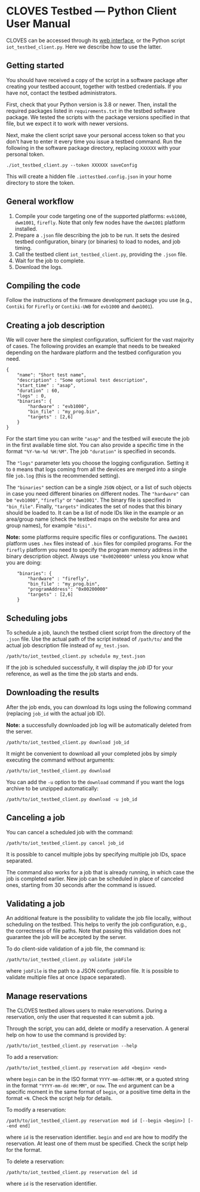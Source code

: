# CLOVES Testbed — Python Client User Manual

CLOVES can be accessed through its [web interface](https://research.iottestbed.disi.unitn.it),
or the Python script `iot_testbed_client.py`.
Here we describe how to use the latter.

## Getting started

You should have received a copy of the script in a software
package after creating your testbed account, together with testbed
credentials. If you have not, contact the testbed administrators.

First, check that your Python version is 3.8 or newer.
Then, install the required packages listed in `requirements.txt`
in the testbed software package.
We tested the scripts with the package versions specified in that file,
but we expect it to work with newer versions.

Next, make the client script save your personal access
token so that you don't have to enter it every time you issue a testbed command.
Run the following in the software package directory,
replacing `XXXXXX` with your personal token.

```
./iot_testbed_client.py --token XXXXXX saveConfig
```

This will create a hidden file `.iottestbed.config.json` in your home directory
to store the token.

## General workflow

 1. Compile your code targeting one of the supported platforms: `evb1000`, `dwm1001`, `firefly`. Note that only few nodes have the `dwm1001` platform installed.
 2. Prepare a `.json` file describing the job to be run. It sets the desired testbed configuration, binary (or binaries) to load to nodes, and job timing.
 3. Call the testbed client `iot_testbed_client.py`, providing the `.json` file.
 4. Wait for the job to complete.
 5. Download the logs.

## Compiling the code
Follow the instructions of the firmware development package you use (e.g., `Contiki` for `Firefly` or `Contiki-UWB` for `evb1000` and `dwm1001`).

## Creating a job description
We will cover here the simplest configuration, sufficient for the vast majority of cases.
The following provides an example that needs to be tweaked depending on the hardware platform and the testbed configuration you need.

```
{
    "name": "Short test name",
    "description" : "Some optional test description",
    "start_time" : "asap",
    "duration" : 60,
    "logs" : 0,
    "binaries": {
        "hardware" : "evb1000",
        "bin_file" : "my_prog.bin",
        "targets" : [2,6]
    }
}
```

For the start time you can write `"asap"` and the testbed will execute the job
in the first available time slot.
You can also provide a specific time in the format `"%Y-%m-%d %H:%M"`.
The job `"duration"` is specified in seconds.

The `"logs"` parameter lets you choose the logging configuration.
Setting it to `0` means that logs coming from all the devices are merged into a single file `job.log` (this is the recommended setting).

The `"binaries"` section can be a single `JSON` object,
or a list of such objects in case you need different binaries on different nodes.
The `"hardware"` can be `"evb1000"`, `"firefly"` or `"dwm1001"`.
The binary file is specified in `"bin_file"`.
Finally, `"targets"` indicates the set of nodes that this binary should be loaded to.
It can be a list of node IDs like in the example
or an area/group name (check the testbed maps on the website for area and group names),
for example `"disi"`.

**Note:** some platforms require specific files or configurations.
The `dwm1001` platform uses `.hex` files instead of `.bin` files for compiled programs.
For the `firefly` platform you need to specify the program memory address
in the binary description object. Always use `"0x00200000"` unless you know what you are doing:

```
    "binaries": {
        "hardware" : "firefly",
        "bin_file" : "my_prog.bin",
        "programAddress": "0x00200000"
        "targets" : [2,6]
    }
```

## Scheduling jobs
To schedule a job, launch the testbed client script from the directory of the `.json` file.
Use the actual path of the script instead of `/path/to/` and the actual
job description file instead of `my_test.json`.

```
/path/to/iot_testbed_client.py schedule my_test.json
```

If the job is scheduled successfully, it will display the *job ID* for your reference, as well as the time the
job starts and ends.

## Downloading the results
After the job ends, you can download its logs using the following command (replacing `job_id` with the actual job ID).

**Note:** a successfully downloaded job log will be automatically deleted from the server.

```
/path/to/iot_testbed_client.py download job_id
```

It might be convenient to download all your completed jobs by simply executing the command without arguments:

```
/path/to/iot_testbed_client.py download
```

You can add the `-u` option to the `download` command if you want the logs archive to be unzipped automatically:

```
/path/to/iot_testbed_client.py download -u job_id
```

## Canceling a job
You can cancel a scheduled job with the command:

```
/path/to/iot_testbed_client.py cancel job_id
```

It is possible to cancel multiple jobs by specifying multiple job IDs, space separated.

The command also works for a job that is already running,
in which case the job is completed earlier.
New job can be scheduled in place of canceled ones,
starting from 30 seconds after the command is issued.

## Validating a job
An additional feature is the possibility to validate the
job file locally, without scheduling on the testbed.
This helps to verify the job configuration, e.g.,
the correctness of file paths.
Note that passing this validation does not guarantee
the job will be accepted by the server.

To do client-side validation of a job file, the command is:

```
/path/to/iot_testbed_client.py validate jobFile
```
where `jobFile` is the path to a JSON configuration file.
It is possible to validate multiple files at once (space separated).

## Manage reservations
The CLOVES testbed allows users to make reservations.
During a reservation, only the user that requested it can submit a job.

Through the script, you can add, delete or modify a reservation.
A general help on how to use the command is provided by:

```
/path/to/iot_testbed_client.py reservation --help
```

To add a reservation:

```
/path/to/iot_testbed_client.py reservation add <begin> <end>
```
where `begin` can be in the ISO format `YYYY-mm-ddTHH:MM`, or a quoted
string in the format `"YYYY-mm-dd HH:MM"`, or `now`.
The `end` argument can be a specific moment in the same format of `begin`,
or a positive time delta in the format `+N`. Check the script help for details.

To modify a reservation:

```
/path/to/iot_testbed_client.py reservation mod id [--begin <begin>] [--end end]
```
where `id` is the reservation identifier. `begin` and `end` are how
to modify the reservation. At least one of them must be specified.
Check the script help for the format.

To delete a reservation:

```
/path/to/iot_testbed_client.py reservation del id
```
where `id` is the reservation identifier.
